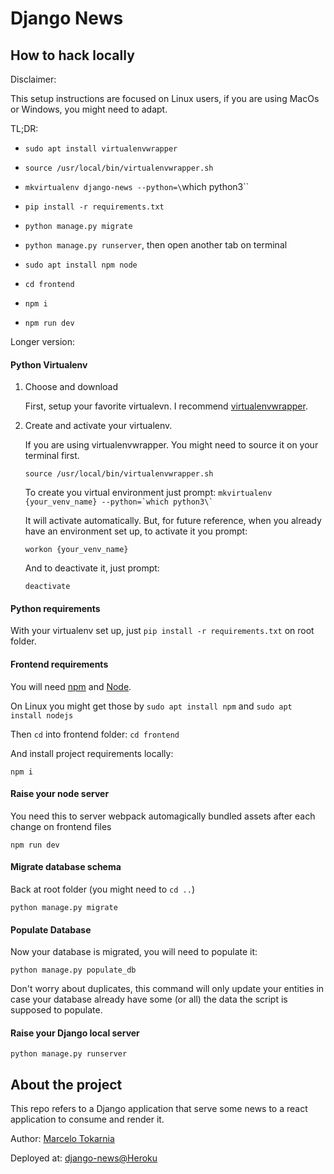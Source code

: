 # Django News

## How to hack locally

Disclaimer:

This setup instructions are focused on Linux users, if you are using MacOs or Windows, you might need to adapt.

TL;DR:

* `sudo apt install virtualenvwrapper`

* `source /usr/local/bin/virtualenvwrapper.sh`

* `mkvirtualenv django-news --python=\`which python3\``

* `pip install -r requirements.txt`

* `python manage.py migrate`

* `python manage.py runserver`, then open another tab on terminal

* `sudo apt install npm node`

* `cd frontend`

* `npm i`

* `npm run dev`

Longer version:

#### Python Virtualenv

1. Choose and download

    First, setup your favorite virtualevn. I recommend [virtualenvwrapper](https://virtualenvwrapper.readthedocs.io/en/latest/).

2. Create and activate your virtualenv.

    If you are using virtualenvwrapper. You might need to source it on your terminal first.

    `source /usr/local/bin/virtualenvwrapper.sh`

    To create you virtual environment just prompt: ``mkvirtualenv {your_venv_name} --python=`which python3\` ``

    It will activate automatically. But, for future reference, when you already have an environment set up, to activate it you prompt:

    `workon {your_venv_name}`

    And to deactivate it, just prompt:

    `deactivate`

#### Python requirements

With your virtualenv set up, just `pip install -r requirements.txt` on root folder.

#### Frontend requirements

You will need [npm](https://www.npmjs.com/) and [Node](https://nodejs.org).

On Linux you might get those by `sudo apt install npm` and `sudo apt install nodejs`

Then `cd` into frontend folder: `cd frontend`

And install project requirements locally:

`npm i`

#### Raise your node server

You need this to server webpack automagically bundled assets after each change on frontend files

`npm run dev`

#### Migrate database schema

Back at root folder (you might need to `cd ..`)

`python manage.py migrate`

#### Populate Database

Now your database is migrated, you will need to populate it:

`python manage.py populate_db`

Don't worry about duplicates, this command will only update your entities in case your database already have some (or all) the data the script is supposed to populate.

#### Raise your Django local server

`python manage.py runserver`

## About the project

This repo refers to a Django application that serve some news to a react application to consume and render it.

Author: [Marcelo Tokarnia](https://www.github.com/marcelotokarnia)

Deployed at: [django-news@Heroku](http://news.tokks.tech/)
